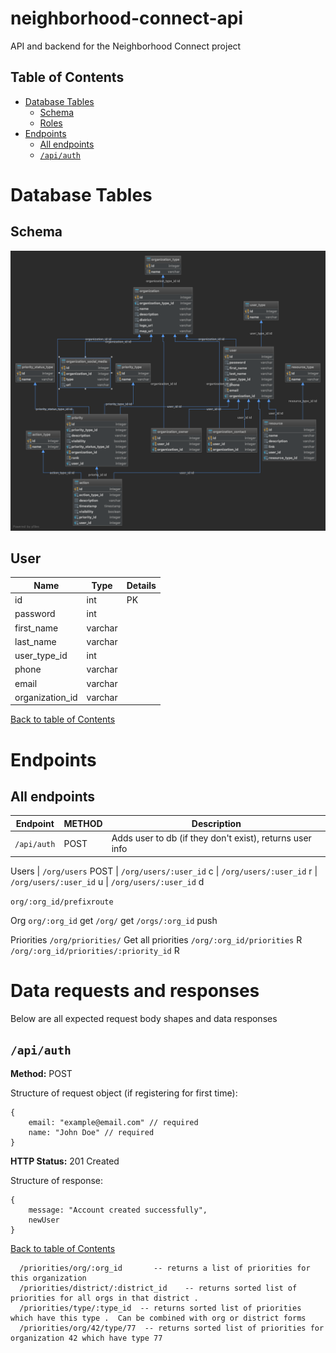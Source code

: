 # neighborhood-connect-api

API and backend for the Neighborhood Connect project

## Table of Contents

- [Database Tables](#database-tables)
  - [Schema](#schema)
  - [Roles](#roles)
- [Endpoints](#endpoints)
  - [All endpoints](#all-endpoints)
  - [`/api/auth`](#apiauth)

# Database Tables

## Schema

![Schema Table](visualization.png)

## User

| Name            | Type    | Details |
| --------------- | ------- | ------- |
| id              | int     | PK      |
| password        | int     |         |
| first_name      | varchar |         |
| last_name       | varchar |         |
| user_type_id    | int     |         |
| phone           | varchar |         |
| email           | varchar |         |
| organization_id | varchar |         |

[Back to table of Contents](#table-of-contents)

# Endpoints

## All endpoints

| Endpoint    | METHOD | Description                                              |
| ----------- | ------ | -------------------------------------------------------- |
| `/api/auth` | POST   | Adds user to db (if they don't exist), returns user info |

Users
| `/org/users` POST
| `/org/users/:user_id` c
| `/org/users/:user_id` r
| `/org/users/:user_id` u
| `/org/users/:user_id` d

`org/:org_id/prefixroute`

Org
`org/:org_id` get
`/org/` get
`/orgs/:org_id` push

Priorities
`/org/priorities/` Get all priorities
`/org/:org_id/priorities` R
`/org/:org_id/priorities/:priority_id` R

# Data requests and responses

Below are all expected request body shapes and data responses

## `/api/auth`

**Method:** POST

Structure of request object (if registering for first time):

```
{
    email: "example@email.com" // required
    name: "John Doe" // required
}
```

**HTTP Status:** 201 Created

Structure of response:

```
{
    message: "Account created successfully",
    newUser
}
```

[Back to table of Contents](#table-of-contents)

      /priorities/org/:org_id       -- returns a list of priorities for this organization
      /priorities/district/:district_id    -- returns sorted list of priorities for all orgs in that district .
      /priorities/type/:type_id  -- returns sorted list of priorities which have this type .  Can be combined with org or district forms
      /priorities/org/42/type/77  -- returns sorted list of priorities for organization 42 which have type 77
